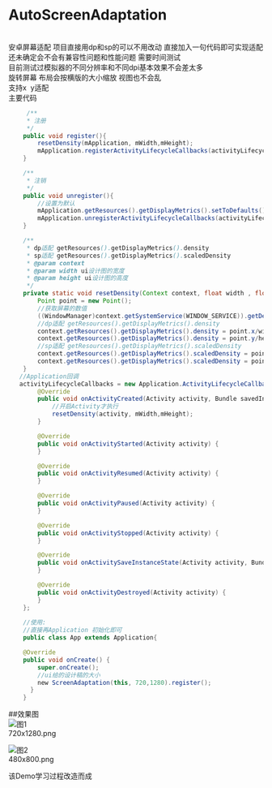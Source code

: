 # AutoScreenAdaptation
</br>安卓屏幕适配  项目直接用dp和sp的可以不用改动   直接加入一句代码即可实现适配
</br>还未确定会不会有兼容性问题和性能问题 需要时间测试
</br>目前测试过模拟器的不同分辨率和不同dpi基本效果不会差太多
</br>旋转屏幕 布局会按横版的大小缩放 视图也不会乱
</br>支持x  y适配
</br>主要代码
```java
     /**
     * 注册
     */
    public void register(){
        resetDensity(mApplication, mWidth,mHeight);
        mApplication.registerActivityLifecycleCallbacks(activityLifecycleCallbacks);
    }

    /**
     * 注销
     */
    public void unregister(){
        //设置为默认
        mApplication.getResources().getDisplayMetrics().setToDefaults();
        mApplication.unregisterActivityLifecycleCallbacks(activityLifecycleCallbacks);
    }

    /**
     * dp适配 getResources().getDisplayMetrics().density
     * sp适配 getResources().getDisplayMetrics().scaledDensity
     * @param context
     * @param width ui设计图的宽度
     * @param height ui设计图的高度
     */
    private static void resetDensity(Context context, float width , float height){
        Point point = new Point();
        //获取屏幕的数值
        ((WindowManager)context.getSystemService(WINDOW_SERVICE)).getDefaultDisplay().getSize(point);
        //dp适配 getResources().getDisplayMetrics().density
        context.getResources().getDisplayMetrics().density = point.x/width*2f;
        context.getResources().getDisplayMetrics().density = point.y/height*2f;
        //sp适配 getResources().getDisplayMetrics().scaledDensity
        context.getResources().getDisplayMetrics().scaledDensity = point.x/width*2f;
        context.getResources().getDisplayMetrics().scaledDensity = point.y/height*2f;
    }
   //Application回调
   activityLifecycleCallbacks = new Application.ActivityLifecycleCallbacks() {
        @Override
        public void onActivityCreated(Activity activity, Bundle savedInstanceState) {
            //开启Activity才执行
            resetDensity(activity, mWidth,mHeight);
        }

        @Override
        public void onActivityStarted(Activity activity) {
        }

        @Override
        public void onActivityResumed(Activity activity) {
        }

        @Override
        public void onActivityPaused(Activity activity) {
        }

        @Override
        public void onActivityStopped(Activity activity) {
        }

        @Override
        public void onActivitySaveInstanceState(Activity activity, Bundle outState) {
        }

        @Override
        public void onActivityDestroyed(Activity activity) {
        }
    };
    
    //使用:
    //直接再Application 初始化即可
    public class App extends Application{

    @Override
    public void onCreate() {
        super.onCreate();
        //ui给的设计稿的大小
        new ScreenAdaptation(this, 720,1280).register();
      }
    }
```
##效果图
</br> 
![图1](https://raw.githubusercontent.com/wenkaichuang0729/AutoScreenAdaptation/master/images/720x1280.png)
</br>720x1280.png 

![图2](https://raw.githubusercontent.com/wenkaichuang0729/AutoScreenAdaptation/master/images/480x800.png)
</br>480x800.png 

该Demo学习过程改造而成
